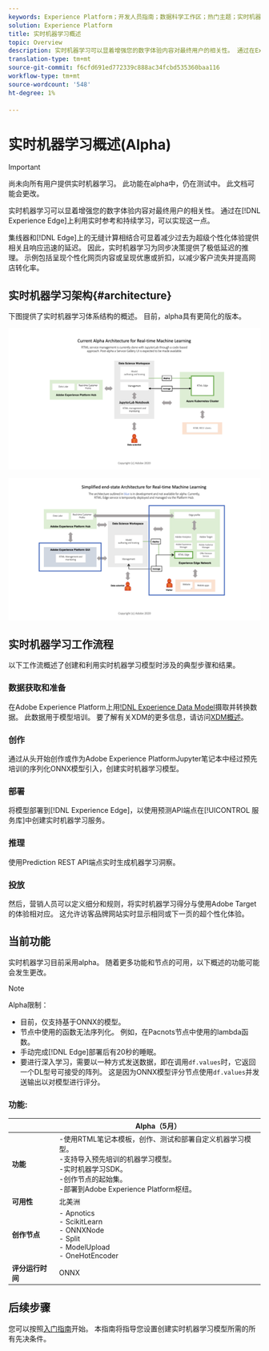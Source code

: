 ```yaml
---
keywords: Experience Platform；开发人员指南；数据科学工作区；热门主题；实时机器学习；
solution: Experience Platform
title: 实时机器学习概述
topic: Overview
description: 实时机器学习可以显着增强您的数字体验内容对最终用户的相关性。 通过在Experience Edge上利用实时参考和持续学习，可以实现这一点。
translation-type: tm+mt
source-git-commit: f6cfd691ed772339c888ac34fcbd535360baa116
workflow-type: tm+mt
source-wordcount: '548'
ht-degree: 1%

---
```



# 实时机器学习概述(Alpha)

>[!IMPORTANT]
>
>尚未向所有用户提供实时机器学习。 此功能在alpha中，仍在测试中。 此文档可能会更改。

实时机器学习可以显着增强您的数字体验内容对最终用户的相关性。 通过在[!DNL Experience Edge]上利用实时参考和持续学习，可以实现这一点。

集线器和[!DNL Edge]上的无缝计算相结合可显着减少过去为超级个性化体验提供相关且响应迅速的延迟。 因此，实时机器学习为同步决策提供了极低延迟的推理。 示例包括呈现个性化网页内容或呈现优惠或折扣，以减少客户流失并提高网店转化率。

## 实时机器学习架构{#architecture}

下图提供了实时机器学习体系结构的概述。 目前，alpha具有更简化的版本。

![α拱](../images/rtml/alpha-arch.png)

![简化的概述](../images/rtml/end-to-end-arch.png)

## 实时机器学习工作流程

以下工作流概述了创建和利用实时机器学习模型时涉及的典型步骤和结果。

### 数据获取和准备

在Adobe Experience Platform上用[!DNL Experience Data Model](XDM)摄取并转换数据。 此数据用于模型培训。 要了解有关XDM的更多信息，请访问[XDM概述](../../xdm/home.md)。

### 创作

通过从头开始创作或作为Adobe Experience PlatformJupyter笔记本中经过预先培训的序列化ONNX模型引入，创建实时机器学习模型。

### 部署

将模型部署到[!DNL Experience Edge]，以使用预测API端点在[!UICONTROL 服务库]中创建实时机器学习服务。

### 推理

使用Prediction REST API端点实时生成机器学习洞察。

### 投放

然后，营销人员可以定义细分和规则，将实时机器学习得分与使用Adobe Target的体验相对应。 这允许访客品牌网站实时显示相同或下一页的超个性化体验。

## 当前功能

实时机器学习目前采用alpha。 随着更多功能和节点的可用，以下概述的功能可能会发生更改。

>[!NOTE]
>
> Alpha限制：
> - 目前，仅支持基于ONNX的模型。
> - 节点中使用的函数无法序列化。 例如，在Pacnots节点中使用的lambda函数。
> - 手动完成[!DNL Edge]部署后有20秒的睡眠。
> - 要进行深入学习，需要以一种方式发送数据，即在调用`df.values`时，它返回一个DL型号可接受的阵列。 这是因为ONNX模型评分节点使用`df.values`并发送输出以对模型进行评分。



### 功能:

|  | Alpha（5月） |
| --- | --- |
| **功能** | -使用RTML笔记本模板，创作、测试和部署自定义机器学习模型。 <br> -支持导入预先培训的机器学习模型。<br> -实时机器学习SDK。<br> -创作节点的起始集。<br> -部署到Adobe Experience Platform枢纽。 |
| **可用性** | 北美洲 |
| **创作节点** | - Apnotics <br> - ScikitLearn <br> - ONNXNode <br> - Split <br> - ModelUpload <br> - OneHotEncoder |
| **评分运行时间** | ONNX |

## 后续步骤

您可以按照[入门指南](./getting-started.md)开始。 本指南将指导您设置创建实时机器学习模型所需的所有先决条件。

